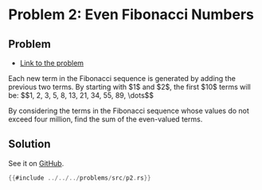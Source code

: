 # Problem 2: Even Fibonacci Numbers

## Problem

- [Link to the problem](https://projecteuler.net/problem=2)

<div class="problem_content" role="problem">
<p>Each new term in the Fibonacci sequence is generated by adding the previous two terms. By starting with $1$ and $2$, the first $10$ terms will be:
$$1, 2, 3, 5, 8, 13, 21, 34, 55, 89, \dots$$</p>
<p>By considering the terms in the Fibonacci sequence whose values do not exceed four million, find the sum of the even-valued terms.</p>

</div>

## Solution

See it on [GitHub](https://github.com/isitreallyalive/euler/blob/main/problems/src/p2.rs).

```rs
{{#include ../../../problems/src/p2.rs}}
```